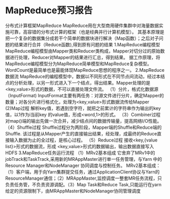 ﻿# MapReduce预习报告

分布式计算框架MapReduce
MapReduce用在大型商用硬件集群中对海量数据实施可靠，高容错的分布式计算的框架（也是经典并行计算机模型）。
其基本原理是把一个复杂的数据集分成若干个简单的数据块进行解决（Map函数）；之后对子问题的结果进行合并（Reduce函数),得到原有问题的结果
1.MapReduce编程模型
MapReduce编程模型由Mapper类和Reducer类构成，Mapper对切分过的原始数据进行处理，Reducer对Mapper的结果进行汇总，得到结果。
据工作原理，将MapReduce编程模型分为MapReduce简单模型和MapReduce复杂模型。
WordCount是最简单也是最能体现MapReduce思想的程序之一。
2.MapReduce数据流
MapReduce的编程模型中，数据以不同形式在不同节点间流动，经过本结点的分析处理，以另一形式进入下一个结点，得出结果。Mapper处理的是<key,value>形式的数据，不可以直接处理文件流。
（1）分片，格式化数据源（InputFormat)
InputFormat主要有两任务：对源文件进行分片，确定Mapper的数量；对各分片进行格式化，处理为<key,value>形式数据流传给Mapper
(2)Map过程
解析key值，若遇到空字符，就把之前累计的字符串作为输出的key值，以1作为i当前key 的value值，形成<word,1>的形式。
（3）Combiner过程
对map()端的输出先做一次合并，减少结点间的数据传输量，提高网络I/O性能。
（4）Shuffle过程
Shuffle过程分为两阶段，Mapper端的Shuffle和Reduce端的Shuffle.
该过程是从Mapper产生的直接输出结果，经处理，成最终的Reduce直接输入数据为止的全过程，是核心过程。
（5）Reduce过程
接收<key,{value list}>形式的数据流，形成
<key,value>形式的数据输出，输出数据直接写入HDFS
3.MapReduce任务运行流程
（1）MRv2基本组成
它舍弃了MRv1中的jobTrack和TaskTrack,采用新的MRAppMaster进行单一任务管理，与Yarn 中的Resource Manager和NodeManager 协同调度与控制任务。
MRv2基本组成：（1）客户端，用于向Yarn集群提交任务，通过ApplicationClient协议与Yarn的ResourceManager通信；（2）MRAppMaster,监控调度一整套MR任务流程，只负责任务管，不负责资源调配。（3）Map Task和Reduce Task,只能运行在yarn给定的资源限制下，由MRAppMaster和NodeManager协同管理调度


